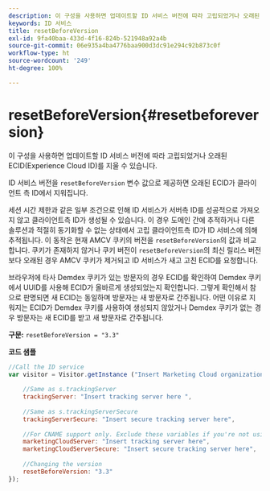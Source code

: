 ```yaml
---
description: 이 구성을 사용하면 업데이트할 ID 서비스 버전에 따라 고립되었거나 오래된 ECID(Experience Cloud ID)를 지울 수 있습니다.
keywords: ID 서비스
title: resetBeforeVersion
exl-id: 9fa40baa-433d-4f16-824b-521948a92a4b
source-git-commit: 06e935a4ba4776baa900d3dc91e294c92b873c0f
workflow-type: ht
source-wordcount: '249'
ht-degree: 100%

---
```


# resetBeforeVersion{#resetbeforeversion}

이 구성을 사용하면 업데이트할 ID 서비스 버전에 따라 고립되었거나 오래된 ECID(Experience Cloud ID)를 지울 수 있습니다.

ID 서비스 버전을 `resetBeforeVersion` 변수 값으로 제공하면 오래된 ECID가 클라이언트 측 ID에서 지워집니다.

세션 시간 제한과 같은 일부 조건으로 인해 ID 서비스가 서버측 ID를 성공적으로 가져오지 않고 클라이언트측 ID가 생성될 수 있습니다. 이 경우 도메인 간에 추적하거나 다른 솔루션과 적절히 동기화할 수 없는 상태에서 고립 클라이언트측 ID가 ID 서비스에 의해 추적됩니다. 이 동작은 현재 AMCV 쿠키의 버전을 `resetBeforeVersion`의 값과 비교합니다. 쿠키가 존재하지 않거나 쿠키 버전이 `resetBeforeVersion`의 최신 릴리스 버전보다 오래된 경우 AMCV 쿠키가 제거되고 ID 서비스가 새고 고친 ECID를 요청합니다.

브라우저에 타사 Demdex 쿠키가 있는 방문자의 경우 ECID를 확인하여 Demdex 쿠키에서 UUID를 사용해 ECID가 올바르게 생성되었는지 확인합니다. 그렇게 확인해서 참으로 판명되면 새 ECID는 동일하며 방문자는 새 방문자로 간주됩니다. 어떤 이유로 지워지는 ECID가 Demdex 쿠키를 사용하여 생성되지 않았거나 Demdex 쿠키가 없는 경우 방문자는 새 ECID를 받고 새 방문자로 간주됩니다.

**구문:** `resetBeforeVersion = "3.3"`

**코드 샘플**

```js
//Call the ID service 
var visitor = Visitor.getInstance ("Insert Marketing Cloud organization ID here", { 
  
    //Same as s.trackingServer 
    trackingServer: "Insert tracking server here ", 
  
    //Same as s.trackingServerSecure 
    trackingServerSecure: "Insert secure tracking server here", 
  
    //For CNAME support only. Exclude these variables if you're not using CNAME 
    marketingCloudServer: "Insert tracking server here", 
    marketingCloudServerSecure: "Insert secure tracking server here", 
  
    //Changing the version 
    resetBeforeVersion: "3.3" 
});
```
